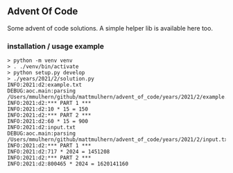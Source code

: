 ## Advent Of Code

Some advent of code solutions. A simple helper lib is available here too.

### installation / usage example
```
> python -m venv venv
> . ./venv/bin/activate
> python setup.py develop
> ./years/2021/2/solution.py 
INFO:2021:d2:example.txt
DEBUG:aoc.main:parsing /Users/mmulhern/github/mattmulhern/advent_of_code/years/2021/2/example.txt
INFO:2021:d2:*** PART 1 ***
INFO:2021:d2:10 * 15 = 150
INFO:2021:d2:*** PART 2 ***
INFO:2021:d2:60 * 15 = 900
INFO:2021:d2:input.txt
DEBUG:aoc.main:parsing /Users/mmulhern/github/mattmulhern/advent_of_code/years/2021/2/input.txt
INFO:2021:d2:*** PART 1 ***
INFO:2021:d2:717 * 2024 = 1451208
INFO:2021:d2:*** PART 2 ***
INFO:2021:d2:800465 * 2024 = 1620141160
```
